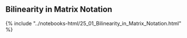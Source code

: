 Bilinearity in Matrix Notation
------

{% include "../notebooks-html/25_01_Bilinearity_in_Matrix_Notation.html" %}
